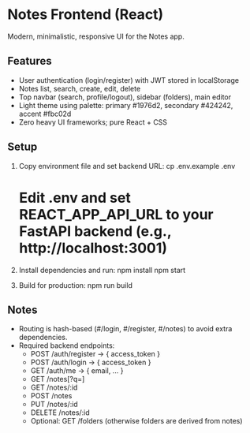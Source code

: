 # Notes Frontend (React)

Modern, minimalistic, responsive UI for the Notes app.

## Features
- User authentication (login/register) with JWT stored in localStorage
- Notes list, search, create, edit, delete
- Top navbar (search, profile/logout), sidebar (folders), main editor
- Light theme using palette: primary #1976d2, secondary #424242, accent #fbc02d
- Zero heavy UI frameworks; pure React + CSS

## Setup
1. Copy environment file and set backend URL:
   cp .env.example .env
   # Edit .env and set REACT_APP_API_URL to your FastAPI backend (e.g., http://localhost:3001)

2. Install dependencies and run:
   npm install
   npm start

3. Build for production:
   npm run build

## Notes
- Routing is hash-based (#/login, #/register, #/notes) to avoid extra dependencies.
- Required backend endpoints:
  - POST /auth/register -> { access_token }
  - POST /auth/login -> { access_token }
  - GET /auth/me -> { email, ... }
  - GET /notes[?q=]
  - GET /notes/:id
  - POST /notes
  - PUT /notes/:id
  - DELETE /notes/:id
  - Optional: GET /folders (otherwise folders are derived from notes)
